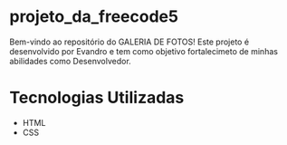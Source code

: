 # projeto_da_freecode5

Bem-vindo ao repositório do GALERIA DE FOTOS! Este projeto é desenvolvido por Evandro e tem como objetivo fortalecimeto de minhas abilidades como Desenvolvedor.

# Tecnologias Utilizadas

- HTML
- CSS
